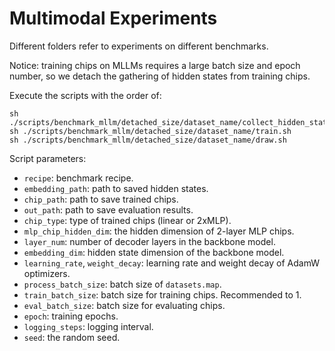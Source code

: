 # Multimodal Experiments
Different folders refer to experiments on different benchmarks.

Notice: training chips on MLLMs requires a large batch size and epoch number, so we detach the gathering of hidden states from training chips.

Execute the scripts with the order of:
```shell
sh ./scripts/benchmark_mllm/detached_size/dataset_name/collect_hidden_states.sh
sh ./scripts/benchmark_mllm/detached_size/dataset_name/train.sh
sh ./scripts/benchmark_mllm/detached_size/dataset_name/draw.sh
```

Script parameters:
* `recipe`: benchmark recipe.
* `embedding_path`: path to saved hidden states.
* `chip_path`: path to save trained chips.
* `out_path`: path to save evaluation results.
* `chip_type`: type of trained chips (linear or 2xMLP).
* `mlp_chip_hidden_dim`: the hidden dimension of 2-layer MLP chips.
* `layer_num`: number of decoder layers in the backbone model.
* `embedding_dim`: hidden state dimension of the backbone model.
* `learning_rate`, `weight_decay`: learning rate and weight decay of AdamW optimizers.
* `process_batch_size`: batch size of `datasets.map`.
* `train_batch_size`: batch size for training chips. Recommended to 1.
* `eval_batch_size`: batch size for evaluating chips.
* `epoch`: training epochs.
* `logging_steps`: logging interval.
* `seed`: the random seed.